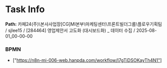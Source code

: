 # Task Info

**Path:** 카페24(주)\본사사업장\[CG]MI본부\마케팅센터\프론트빌더그룹\플로우기획팀 / sjlee15 / [284464] 영업제안서 고도화 (대시보드화) _ 데이터 수집 / 2025-08-01_00-00-00

### BPMN
- ["https://n8n-mi-006-web.hanpda.com/workflow/I7gTiDSOKayTh4N1"]

